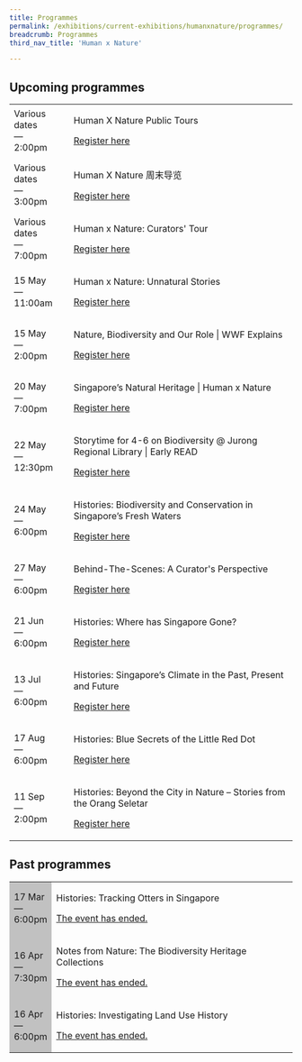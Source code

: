 ```yaml
---
title: Programmes
permalink: /exhibitions/current-exhibitions/humanxnature/programmes/
breadcrumb: Programmes
third_nav_title: 'Human x Nature'

---
```



<!-- 

Colours
Upcoming: default colour
Past: #c1c1c1

<table class="table table-v">
    <tr>
        <td style="background-color: #c1c1c1;">Date<br>
            &mdash;<br>
            Time</td>
        <td>
            <p>Title</p>
            <p><a href="#">Description</a></p>
        </td>
    </tr>
</table>

-->

<h2>Upcoming programmes</h2>

<table class="table table-v">
    <tr>
        <td>Various dates<br>
            &mdash;<br>
            2:00pm</td>
        <td>
            <p>Human X Nature Public Tours</p>
            <p><a href="https://www.eventbrite.com/e/human-x-nature-public-tours-tickets-145636949035?aff=ebcollection&keep_tld=1">Register here</a></p>
        </td>
    </tr>
    <tr>
        <td>Various dates<br>
            &mdash;<br>
            3:00pm</td>
        <td>
            <p>Human X Nature 周末导览</p>
            <p><a href="https://www.eventbrite.com/e/human-x-nature-tickets-148914062971?aff=ebcollection&keep_tld=1">Register here</a></p>
        </td>
    </tr>  
    <tr>
        <td>Various dates<br>
            &mdash;<br>
            7:00pm</td>
        <td>
            <p>Human x Nature: Curators' Tour</p>
            <p><a href="https://www.eventbrite.com/e/human-x-nature-curators-tour-registration-147077469671?aff=ebcollection&keep_tld=1">Register here</a></p>
        </td>
    </tr>
    <tr>
        <td>15 May<br>
            &mdash;<br>
            11:00am</td>
        <td>
            <p>Human x Nature: Unnatural Stories</p>
            <p><a href="https://www.eventbrite.com/e/human-x-nature-unnatural-stories-registration-150695479235?aff=ebcollection&keep_tld=1">Register here</a></p>
        </td>
    </tr>
    <tr>
        <td>15 May<br>
            &mdash;<br>
            2:00pm</td>
        <td>
            <p>Nature, Biodiversity and Our Role | WWF Explains</p>
            <p><a href="https://www.eventbrite.com/e/nature-biodiversity-and-our-role-wwf-explains-registration-151440391287?aff=ebcollection&keep_tld=1">Register here</a></p>
        </td>
    </tr>
    <tr>
        <td>20 May<br>
            &mdash;<br>
            7:00pm</td>
        <td>
            <p>Singapore’s Natural Heritage | Human x Nature</p>
            <p><a href="https://www.eventbrite.com/e/singapores-natural-heritage-human-x-nature-registration-153439791547?aff=ebcollection&keep_tld=1">Register here</a></p>
        </td>
    </tr>
    <tr>
        <td>22 May<br>
            &mdash;<br>
            12:30pm</td>
        <td>
            <p>Storytime for 4-6 on Biodiversity @ Jurong Regional Library | Early READ</p>
            <p><a href="https://www.eventbrite.com/e/storytime-for-4-6-on-biodiversity-jurong-regional-library-early-read-registration-148867798593?aff=ebcollection&keep_tld=1">Register here</a></p>
        </td>
    </tr>   
    <tr>
        <td>24 May<br>
            &mdash;<br>
            6:00pm</td>
        <td>
            <p>Histories: Biodiversity and Conservation in Singapore’s Fresh Waters</p>
            <p><a href="https://www.eventbrite.com/e/histories-biodiversity-and-conservation-in-singapores-fresh-waters-registration-141803735791?aff=ebcollection&keep_tld=1">Register here</a></p>
        </td>
    </tr>
    <tr>
        <td>27 May<br>
            &mdash;<br>
            6:00pm</td>
        <td>
            <p>Behind-The-Scenes: A Curator's Perspective</p>
            <p><a href="https://www.eventbrite.com/e/behind-the-scenes-a-curators-perspective-registration-149871282039?aff=ebcollection&keep_tld=1">Register here</a></p>
        </td>
    </tr>    
    <tr>
        <td>21 Jun<br>
            &mdash;<br>
            6:00pm</td>
        <td>
            <p>Histories: Where has Singapore Gone?</p>
            <p><a href="https://www.eventbrite.com/e/histories-where-has-singapore-gone-registration-142473258351?aff=ebcollection&keep_tld=1">Register here</a></p>
        </td>
    </tr>    
    <tr>
        <td>13 Jul<br>
            &mdash;<br>
            6:00pm</td>
        <td>
            <p>Histories: Singapore’s Climate in the Past, Present and Future</p>
            <p><a href="https://www.eventbrite.com/e/histories-singapores-climate-in-the-past-present-and-future-registration-149105383215?aff=ebcollection&keep_tld=1">Register here</a></p>
        </td>
    </tr>
    <tr>
        <td>17 Aug<br>
            &mdash;<br>
            6:00pm</td>
        <td>
            <p>Histories: Blue Secrets of the Little Red Dot</p>
            <p><a href="https://www.eventbrite.com/e/histories-blue-secrets-of-the-little-red-dot-registration-152046321641?aff=ebcollection&keep_tld=1">Register here</a></p>
        </td>
    </tr>
    <tr>
        <td>11 Sep<br>
            &mdash;<br>
            2:00pm</td>
        <td>
            <p>Histories: Beyond the City in Nature – Stories from the Orang Seletar</p>
            <p><a href="https://www.eventbrite.com/e/histories-beyond-the-city-in-nature-stories-from-the-orang-seletar-registration-153943405871?aff=ebcollection&keep_tld=1">Register here</a></p>
        </td>
    </tr>
</table>

<h2>Past programmes</h2>
<table class="table table-v">
    <tr>
        <td style="background-color: #c1c1c1;">17 Mar<br>
            &mdash;<br>
            6:00pm</td>
        <td>
            <p>Histories: Tracking Otters in Singapore</p>
            <p><a href="https://www.eventbrite.com/e/histories-tracking-otters-in-singapore-registration-144389118741?aff=ebcollection&keep_tld=1">The event has ended.</a></p>
        </td>
    </tr>
    <tr>
        <td style="background-color: #c1c1c1;">16 Apr<br>
            &mdash;<br>
            7:30pm</td>
        <td>
            <p>Notes from Nature: The Biodiversity Heritage Collections</p>
            <p><a href="https://www.eventbrite.com/e/notes-from-nature-the-biodiversity-heritage-collections-registration-148191937073?aff=ebcollection&keep_tld=1">The event has ended.</a></p>
        </td>
    </tr>  
    <tr>
        <td style="background-color: #c1c1c1;">16 Apr<br>
            &mdash;<br>
            6:00pm</td>
        <td>
            <p>Histories: Investigating Land Use History</p>
            <p><a href="https://www.eventbrite.com/e/histories-investigating-land-use-history-registration-139154377489?aff=ebcollection&keep_tld=1">The event has ended.</a></p>
        </td>
    </tr>
</table>


